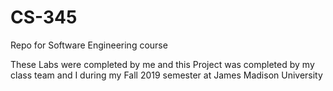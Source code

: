 # CS-345
Repo for Software Engineering course

These Labs were completed by me and this Project was completed by my class team and I during my Fall 2019 semester at James Madison University
